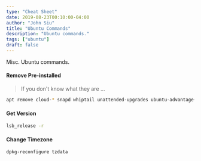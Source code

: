 ```yaml
---
type: "Cheat Sheet"
date: 2019-08-23T00:10:00-04:00
author: "John Siu"
title: "Ubuntu Commands"
description: "Ubuntu commands."
tags: ["ubuntu"]
draft: false
---
```

Misc. Ubuntu commands.
<!--more-->
#### Remove Pre-installed

> If you don't know what they are ...

```sh
apt remove cloud-* snapd whiptail unattended-upgrades ubuntu-advantage-tools
```

#### Get Version

```sh
lsb_release -r
```

#### Change Timezone

```sh
dpkg-reconfigure tzdata
```